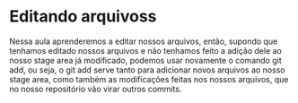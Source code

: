 # Editando arquivoss


Nessa aula aprenderemos a editar nossos arquivos, então, supondo que tenhamos editado nossos arquivos e não tenhamos feito a adição dele ao nosso stage area já modificado, podemos usar novamente o comando git add, ou seja, o git add serve tanto para adicionar novos arquivos ao nosso stage area, como também as modificações feitas nos nossos arquivos, que no nosso repositório vão virar outros commits.